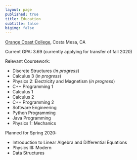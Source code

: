 ```yaml
---
layout: page
published: true
title: Education
subtitle: false
bigimg: false
---
```

[Orange Coast College](http://www.orangecoastcollege.edu/Pages/home.aspx), Costa Mesa, CA

Current GPA: 3.69 (currently applying for transfer of fall 2020)

Relevant Coursework:
- Discrete Structures (*in progress*)
- Calculus 3 (*in progress*)
- Physics 2: Electricity and Magnetism (*in progress*)
- C++ Programming 1
- Calculus 1
- Calculus 2
- C++ Programming 2
- Software Engineering
- Python Programming
- Java Programming 
- Physics 1: Mechanics

Planned for Spring 2020: 
- Introduction to Linear Algebra and Differential Equations 
- Physics III: Modern 
- Data Structures
